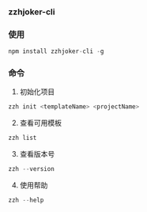 ### zzhjoker-cli

### 使用

```javascript
npm install zzhjoker-cli -g
```

### 命令

1. 初始化项目

```javascript
zzh init <templateName> <projectName>
```

2. 查看可用模板

```javascript
zzh list
```

3. 查看版本号

```javascript
zzh --version
```

4. 使用帮助

```javascript
zzh --help
```
